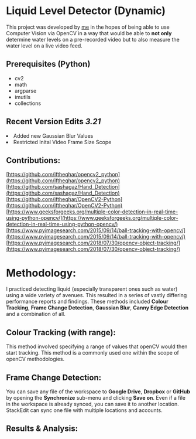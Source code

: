 # Liquid Level Detector (Dynamic)		

This project was developed by [me](https://au.linkedin.com/in/sep-kimiaei-b007211b1)  in the hopes of being able to use Computer Vision via OpenCV in a way that would be able to  **not only** determine water levels on a pre-recorded video but to also measure the water level on a live video feed. 

## Prerequisites (Python)
- cv2
- math
- argparse
- imutils
- collections

## Recent Version Edits <i>3.21</i>

<li>Added new Gaussian Blur Values
<li>Restricted Inital Video Frame Size Scope

## Contributions:
[https://github.com/iftheqhar/opencv2_python](https://github.com/iftheqhar/opencv2_python)
[https://github.com/sashagaz/Hand_Detection](https://github.com/sashagaz/Hand_Detection)
[https://github.com/iftheqhar/OpenCV2-Python](https://github.com/iftheqhar/OpenCV2-Python)
[https://www.geeksforgeeks.org/multiple-color-detection-in-real-time-using-python-opencv/](https://www.geeksforgeeks.org/multiple-color-detection-in-real-time-using-python-opencv/)
[https://www.pyimagesearch.com/2015/09/14/ball-tracking-with-opencv/](https://www.pyimagesearch.com/2015/09/14/ball-tracking-with-opencv/)
[https://www.pyimagesearch.com/2018/07/30/opencv-object-tracking/](https://www.pyimagesearch.com/2018/07/30/opencv-object-tracking/)

# Methodology:

I practiced detecting liquid (especially transparent ones such as water) using a wide variety of avenues. This resulted in a series of vastly differing performance reports and findings. These methods included **Colour Tracking**, **Frame Change Detection**, **Gaussian Blur**, **Canny Edge Detection** and a combination of all.

## Colour Tracking (with range):

This method  involved specifying a range of values that openCV would then start tracking. This method is a commonly used one within the scope of openCV methodologies.

## Frame Change Detection:	

You can save any file of the workspace to **Google Drive**, **Dropbox** or **GitHub** by opening the **Synchronize** sub-menu and clicking **Save on**. Even if a file in the workspace is already synced, you can save it to another location. StackEdit can sync one file with multiple locations and accounts.

## Results & Analysis:

